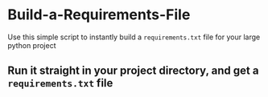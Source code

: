 # Build-a-Requirements-File
Use this simple script to instantly build a `requirements.txt` file for your large python project

## Run it straight in your project directory, and get a `requirements.txt` file
